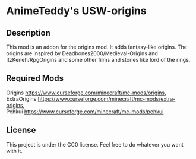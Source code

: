 # AnimeTeddy's USW-origins

## Description

This mod is an addon for the origins mod. It adds fantasy-like origins. The origins are inspired by Deadbones2000/Medieval-Origins and ItzKeneh/RpgOrigins and some other films and stories like lord of the rings.

## Required Mods

Origins       https://www.curseforge.com/minecraft/mc-mods/origins,                                                                                         
ExtraOrigins  https://www.curseforge.com/minecraft/mc-mods/extra-origins,                                                                                   
Pehkui        https://www.curseforge.com/minecraft/mc-mods/pehkui

## License

This project is under the CC0 license. Feel free to do whatever you want with it.
